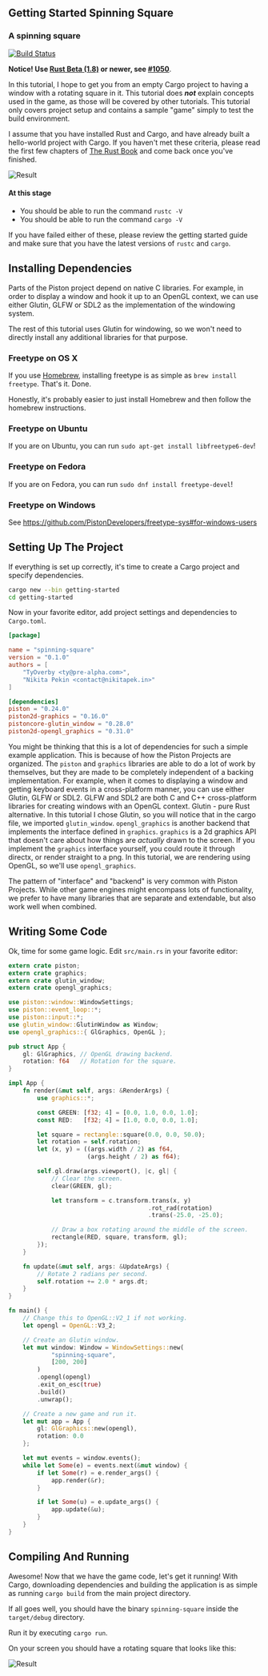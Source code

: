 ## Getting Started Spinning Square
### A spinning square

[![Build Status](https://travis-ci.org/PistonDevelopers/Piston-Tutorials.svg?branch=master)](https://travis-ci.org/PistonDevelopers/Piston-Tutorials)

**Notice! Use [Rust Beta (1.8)](https://www.rust-lang.org/downloads.html) or newer, see [#1050](https://github.com/PistonDevelopers/piston/issues/1050)**.

In this tutorial, I hope to get you from an empty Cargo project to having a
window with a rotating square in it.
This tutorial does ___not___ explain concepts used in the game, as those
will be covered by other tutorials.
This tutorial only covers project setup and contains a sample "game" simply
to test the build environment.


I assume that you have installed Rust and Cargo, and have already built a
hello-world project with Cargo.
If you haven't met these criteria, please read the first few chapters of
[The Rust Book](http://doc.rust-lang.org/book/) and come back once
you've finished.

![Result](./out.gif)

#### At this stage

* You should be able to run the command `rustc -V`
* You should be able to run the command `cargo -V`

If you have failed either of these, please review the getting started
guide and make sure that you have the latest versions of `rustc` and `cargo`.

## Installing Dependencies

Parts of the Piston project depend on native C libraries. For example, in
order to display a window and hook it up to an OpenGL context, we can use
either Glutin, GLFW or SDL2 as the implementation of the windowing system.

The rest of this tutorial uses Glutin for windowing, so we won't need to
directly install any additional libraries for that purpose.

### Freetype on OS X

If you use [Homebrew](http://brew.sh), installing freetype is as simple as
`brew install freetype`. That's it. Done.

Honestly, it's probably easier to just install Homebrew and then follow the
homebrew instructions.

### Freetype on Ubuntu
If you are on Ubuntu, you can run
`sudo apt-get install libfreetype6-dev`!

### Freetype on Fedora
If you are on Fedora, you can run
`sudo dnf install freetype-devel`!

### Freetype on Windows
See https://github.com/PistonDevelopers/freetype-sys#for-windows-users

## Setting Up The Project

If everything is set up correctly, it's time to create a Cargo project
and specify dependencies.


```bash
cargo new --bin getting-started
cd getting-started
```

Now in your favorite editor, add project settings and dependencies to
`Cargo.toml`.

```toml
[package]

name = "spinning-square"
version = "0.1.0"
authors = [
    "TyOverby <ty@pre-alpha.com>",
    "Nikita Pekin <contact@nikitapek.in>"
]

[dependencies]
piston = "0.24.0"
piston2d-graphics = "0.16.0"
pistoncore-glutin_window = "0.28.0"
piston2d-opengl_graphics = "0.31.0"

```

You might be thinking that this is a lot of dependencies for such a simple
example application.
This is because of how the Piston Projects are organized.
The `piston` and `graphics` libraries are able to do a lot of work by
themselves, but they are made to be completely independent of a
backing implementation.
For example, when it comes to displaying a window and getting keyboard events
in a cross-platform manner, you can use either Glutin, GLFW or SDL2.
GLFW and SDL2 are both C and C++ cross-platform libraries for creating windows
with an OpenGL context. Glutin - pure Rust alternative.
In this tutorial I chose Glutin, so you will notice that in the cargo file, we
imported `glutin_window`.
`opengl_graphics` is another backend that implements the interface defined in
`graphics`.
`graphics` is a 2d graphics API that doesn't care about how things are
*actually* drawn to the screen.
If you implement the `graphics` interface yourself, you could route it
through directx, or render straight to a png.
In this tutorial, we are rendering using OpenGL, so we'll use `opengl_graphics`.

The pattern of "interface" and "backend" is very common with Piston Projects.
While other game engines might encompass lots of functionality, we prefer to have
many libraries that are separate and extendable, but also work well when
combined.


## Writing Some Code

Ok, time for some game logic. Edit `src/main.rs` in your favorite editor:

```rust
extern crate piston;
extern crate graphics;
extern crate glutin_window;
extern crate opengl_graphics;

use piston::window::WindowSettings;
use piston::event_loop::*;
use piston::input::*;
use glutin_window::GlutinWindow as Window;
use opengl_graphics::{ GlGraphics, OpenGL };

pub struct App {
    gl: GlGraphics, // OpenGL drawing backend.
    rotation: f64   // Rotation for the square.
}

impl App {
    fn render(&mut self, args: &RenderArgs) {
        use graphics::*;

        const GREEN: [f32; 4] = [0.0, 1.0, 0.0, 1.0];
        const RED:   [f32; 4] = [1.0, 0.0, 0.0, 1.0];

        let square = rectangle::square(0.0, 0.0, 50.0);
        let rotation = self.rotation;
        let (x, y) = ((args.width / 2) as f64,
                      (args.height / 2) as f64);

        self.gl.draw(args.viewport(), |c, gl| {
            // Clear the screen.
            clear(GREEN, gl);

            let transform = c.transform.trans(x, y)
                                       .rot_rad(rotation)
                                       .trans(-25.0, -25.0);

            // Draw a box rotating around the middle of the screen.
            rectangle(RED, square, transform, gl);
        });
    }

    fn update(&mut self, args: &UpdateArgs) {
        // Rotate 2 radians per second.
        self.rotation += 2.0 * args.dt;
    }
}

fn main() {
    // Change this to OpenGL::V2_1 if not working.
    let opengl = OpenGL::V3_2;

    // Create an Glutin window.
    let mut window: Window = WindowSettings::new(
            "spinning-square",
            [200, 200]
        )
        .opengl(opengl)
        .exit_on_esc(true)
        .build()
        .unwrap();

    // Create a new game and run it.
    let mut app = App {
        gl: GlGraphics::new(opengl),
        rotation: 0.0
    };

    let mut events = window.events();
    while let Some(e) = events.next(&mut window) {
        if let Some(r) = e.render_args() {
            app.render(&r);
        }

        if let Some(u) = e.update_args() {
            app.update(&u);
        }
    }
}

```

## Compiling And Running

Awesome! Now that we have the game code, let's get it running!
With Cargo, downloading dependencies and building the application is as
simple as running `cargo build` from the main project directory.

If all goes well, you should have the binary `spinning-square` inside the `target/debug`
directory.

Run it by executing `cargo run`.

On your screen you should have a rotating square that looks like this:

![Result](./out.gif)
